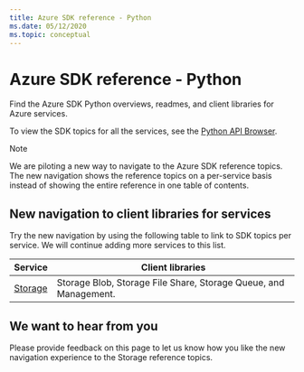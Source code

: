 ```yaml
---
title: Azure SDK reference - Python
ms.date: 05/12/2020
ms.topic: conceptual
---
```


# Azure SDK reference - Python

Find the Azure SDK Python overviews, readmes, and client libraries for Azure services.
 
To view the SDK topics for all the services, see the [Python API Browser](https://docs.microsoft.com/python/api/?view=azure-python). 

> [!NOTE]
> We are piloting a new way to navigate to the Azure SDK reference topics. The new navigation shows the reference topics on a per-service basis instead of showing the entire reference in one table of contents.

## New navigation to client libraries for services

Try the new navigation by using the following table to link to SDK topics per service.  We will continue adding more services to this list.

| Service | Client libraries |
| ---- | ---- |
| [Storage](./sdk/storage/overview.md) | Storage Blob, Storage File Share, Storage Queue, and Management. |

## We want to hear from you

Please provide feedback on this page to let us know how you like the new navigation experience to the Storage reference topics.
